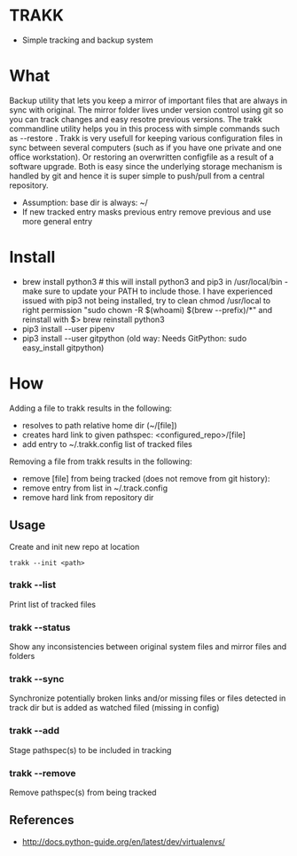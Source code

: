 
TRAKK
============
- Simple tracking and backup system

# What

Backup utility that lets you keep a mirror of important files that are always in sync with original. The mirror folder lives under version control using git so you can track changes and easy resotre previous versions. The trakk commandline utility helps you in this process with simple commands such as --restore <pathspec>. Trakk is very usefull for keeping various configuration files in sync between several computers (such as if you have one private and one office workstation). Or restoring an overwritten configfile as a result of a software upgrade. Both is easy since the underlying storage mechanism is handled by git and hence it is super simple to push/pull from a central repository.

* Assumption: base dir is always: ~/
* If new tracked entry masks previous entry remove previous and use more general entry

# Install
* brew install python3 # this will install python3 and pip3 in /usr/local/bin - make sure to update your PATH to include those. I have experienced issued with pip3 not being installed, try to clean chmod /usr/local to right permission "sudo chown -R $(whoami) $(brew --prefix)/*" and reinstall with $> brew reinstall python3 
* pip3 install --user pipenv
* pip3 install --user gitpython (old way: Needs GitPython: sudo easy_install gitpython)

# How

Adding a file to trakk results in the following:
* resolves to path relative home dir (~/[file])
* creates hard link to given pathspec: <configured_repo>/[file]
* add entry to ~/.trakk.config list of tracked files

Removing a file from trakk results in the following:
* remove [file] from being tracked (does not remove from git history):
* remove entry from list in ~/.track.config
* remove hard link from repository dir

Usage
--------


Create and init new repo at location <path>
```
trakk --init <path>
```




### trakk --list
Print list of tracked files

### trakk --status
Show any inconsistencies between original system files and mirror files and folders

### trakk --sync
Synchronize potentially broken links and/or missing files or files detected in track dir but is added as watched filed (missing in config)

### trakk --add
Stage pathspec(s) to be included in tracking

### trakk --remove
Remove pathspec(s) from being tracked

References
--------
* http://docs.python-guide.org/en/latest/dev/virtualenvs/